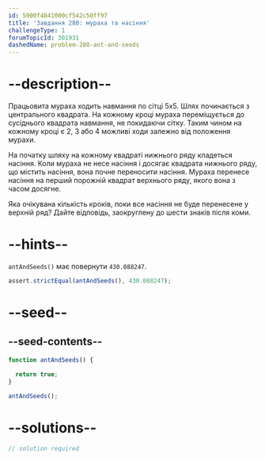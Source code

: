 ```yaml
---
id: 5900f4841000cf542c50ff97
title: 'Завдання 280: мураха та насіння'
challengeType: 1
forumTopicId: 301931
dashedName: problem-280-ant-and-seeds
---
```


# --description--

Працьовита мураха ходить навмання по сітці 5х5. Шлях починається з центрального квадрата. На кожному кроці мураха переміщується до сусіднього квадрата навмання, не покидаючи сітку. Таким чином на кожному кроці є 2, 3 або 4 можливі ходи залежно від положення мурахи.

На початку шляху на кожному квадраті нижнього ряду кладеться насіння. Коли мураха не несе насіння і досягає квадрата нижнього ряду, що містить насіння, вона почне переносити насіння. Мураха перенесе насіння на перший порожній квадрат верхнього ряду, якого вона з часом досягне.

Яка очікувана кількість кроків, поки все насіння не буде перенесене у верхній ряд? Дайте відповідь, заокруглену до шести знаків після коми.

# --hints--

`antAndSeeds()` має повернути `430.088247`.

```js
assert.strictEqual(antAndSeeds(), 430.088247);
```

# --seed--

## --seed-contents--

```js
function antAndSeeds() {

  return true;
}

antAndSeeds();
```

# --solutions--

```js
// solution required
```
